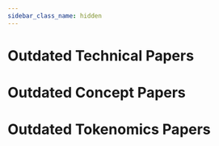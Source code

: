```yaml
---
sidebar_class_name: hidden
---
```


# Outdated Technical Papers

# Outdated Concept Papers

# Outdated Tokenomics Papers


